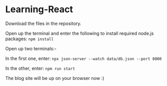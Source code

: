 # Learning-React

Download the files in the repository.

Open up the terminal and enter the following to install required node.js packages:
`npm install`

Open up two terminals:-

In the first one, enter:
`npx json-server --watch data/db.json --port 8000`

In the other, enter:
`npm run start`

The blog site will be up on your browser now :)
